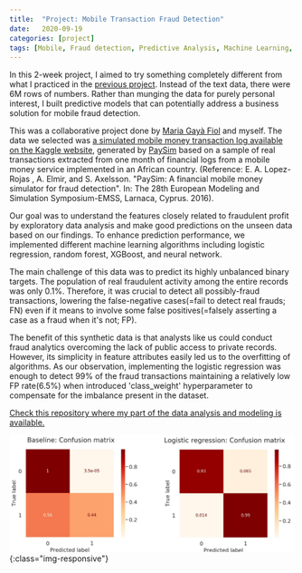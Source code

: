 ```yaml
---
title:  "Project: Mobile Transaction Fraud Detection"
date:   2020-09-19
categories: [project]
tags: [Mobile, Fraud detection, Predictive Analysis, Machine Learning, CodeOp]
---
```


In this 2-week project, I aimed to try something completely different from what I practiced in the [previous project](https://soyhyoj.github.io/2020/project-research-trend-analysis/). Instead of the text data, there were 6M rows of numbers. Rather than munging the data for purely personal interest, I built predictive models that can potentially address a business solution for mobile fraud detection.

This was a collaborative project done by [Maria Gayà Fiol](https://github.com/mariagaya) and myself. The data we selected was [a simulated mobile money transaction log available on the Kaggle website](https://www.kaggle.com/ntnu-testimon/paysim1), generated by [PaySim](https://github.com/EdgarLopezPhD/PaySim) based on a sample of real transactions extracted from one month of financial logs from a mobile money service implemented in an African country.
(Reference: E. A. Lopez-Rojas , A. Elmir, and S. Axelsson. "PaySim: A financial mobile money simulator for fraud detection". In: The 28th European Modeling and Simulation Symposium-EMSS, Larnaca, Cyprus. 2016).

Our goal was to understand the features closely related to fraudulent profit by exploratory data analysis and make good predictions on the unseen data based on our findings. To enhance prediction performance, we implemented different machine learning algorithms including logistic regression, random forest, XGBoost, and neural network.

The main challenge of this data was to predict its highly unbalanced binary targets. The population of real fraudulent activity among the entire records was only 0.1%. Therefore, it was crucial to detect all possibly-fraud transactions, lowering the false-negative cases(=fail to detect real frauds; FN) even if it means to involve some false positives(=falsely asserting a case as a fraud when it's not; FP).

The benefit of this synthetic data is that analysts like us could conduct fraud analytics overcoming the lack of public access to private records. However, its simplicity in feature attributes easily led us to the overfitting of algorithms. As our observation, implementing the logistic regression was enough to detect 99% of the fraud transactions maintaining a relatively low FP rate(6.5%) when introduced 'class_weight' hyperparameter to compensate for the imbalance present in the dataset.

[Check this repository where my part of the data analysis and modeling is available.](https://github.com/soyhyoj/FraudDetectionPaysim)

![confusion-matrix](/images/project-fraud-detection.png){:class="img-responsive"}
